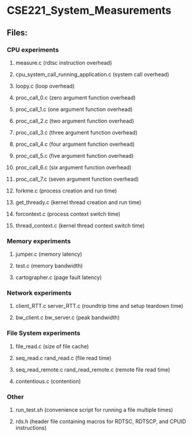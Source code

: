 # CSE221_System_Measurements

## Files:

### CPU experiments
1. measure.c (rdtsc instruction overhead) 

1. cpu\_system\_call\_running\_application.c  (system call overhead)

1. loopy.c (loop overhead)

1. proc\_call\_0.c (zero argument function overhead)

1. proc\_call\_1.c (one argument function overhead)

1. proc\_call\_2.c (two argument function overhead)

1. proc\_call\_3.c (three argument function overhead)

1. proc\_call\_4.c (four argument function overhead)

1. proc\_call\_5.c (five argument function overhead)

1. proc\_call\_6.c (six argument function overhead)

1. proc\_call\_7.c (seven argument function overhead)

1. forkme.c (process creation and run time)

1. get\_thready.c (kernel thread creation and run time)

1. forcontext.c (process context switch time)

1. thread\_context.c (kernel thread context switch time)

### Memory experiments
1. jumper.c (memory latency)

1. test.c (memory bandwidth)

1. cartographer.c  (page fault latency)

### Network experiments
1. client_RTT.c server_RTT.c (roundtrip time and setup teardown time)

1. bw_client.c bw_server.c (peak bandwidth)

### File System experiments
1. file_read.c (size of file cache)

1. seq_read.c rand_read.c (file read time)

1. seq_read_remote.c rand_read_remote.c (remote file read time)

1. contentious.c (contention)

### Other
1. run\_test.sh (convenience script for running a file multiple times)

1. rds.h (header file containing macros for RDTSC, RDTSCP, and CPUID 
instructions)

